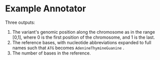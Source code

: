
# Example Annotator

Three outputs:
1. The variant's genomic position along the chromosome as in the range [0,1], where 0 is the first position of the chromosome, and 1 is the last.
2. The reference bases, with nucleotide abbreviations expanded to full names such that `ATG` becomes `AdenineThymineGuanine` .
3. The number of bases in the reference.
